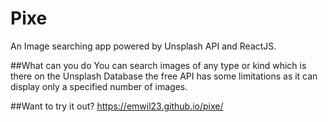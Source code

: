 # Pixe
An Image searching app powered by Unsplash API and ReactJS.

##What can you do
You can search images of any type or kind which is there on the Unsplash Database the free API has some limitations
as it can display only a specified number of images.

##Want to try it out?
https://emwil23.github.io/pixe/
